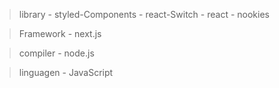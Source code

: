 > library
    - styled-Components
    - react-Switch
    - react
    - nookies

> Framework
    - next.js

> compiler
    - node.js

> linguagen
    - JavaScript